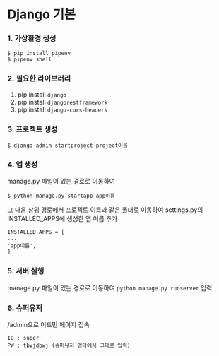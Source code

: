 # Django 기본
### 1. 가상환경 생성
```
$ pip install pipenv
$ pipenv shell
```

### 2. 필요한 라이브러리

1. pip install `django`
1. pip install `djangorestframework`
1. pip install `django-cors-headers`

### 3. 프로젝트 생성
  ```
  $ django-admin startproject project이름
  ```


### 4. 앱 생성

  manage.py 파일이 있는 경로로 이동하여
  ```
  $ python manage.py startapp app이름
  ```
  그 다음 상위 경로에서 프로젝트 이름과 같은 폴더로 이동하여 settings.py의 INSTALLED_APPS에 생성한 앱 이름 추가
  
  ```
  INSTALLED_APPS = [
  ...
  'app이름',
  ]
  ```

### 5. 서버 실행

  manage.py 파일이 있는 경로로 이동하여
  `python manage.py runserver` 입력
  
  
### 6. 슈퍼유저
/admin으로 어드민 페이지 접속
```
ID : super
PW : tbvjdbwj (슈퍼유저 영타에서 그대로 입력)
```
